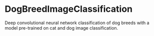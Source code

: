 # DogBreedImageClassification
Deep convolutional neural network classification of dog breeds with a model pre-trained on cat and dog image classification.

